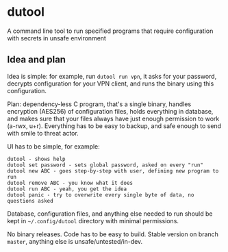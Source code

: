 # dutool

A command line tool to run specified programs that require configuration with secrets in unsafe environment

## Idea and plan

Idea is simple: for example, run `dutool run vpn`, it asks for your password, decrypts configuration for your VPN client, and runs the binary using this configuration.

Plan: dependency-less C program, that's a single binary, handles encryption (AES256) of configuration files, holds everything in database, and makes sure that your files always have just enough permission to work (a-rwx, u+r). Everything has to be easy to backup, and safe enough to send with smile to threat actor.

UI has to be simple, for example:

```
dutool - shows help
dutool set password - sets global password, asked on every "run"
dutool new ABC - goes step-by-step with user, defining new program to run
dutool remove ABC - you know what it does
dutool run ABC - yeah, you get the idea
dutool panic - try to overwrite every single byte of data, no questions asked
```

Database, configuration files, and anything else needed to run should be kept in `~/.config/dutool` directory with minimal permissions.

No binary releases. Code has to be easy to build. Stable version on branch `master`, anything else is unsafe/untested/in-dev.
